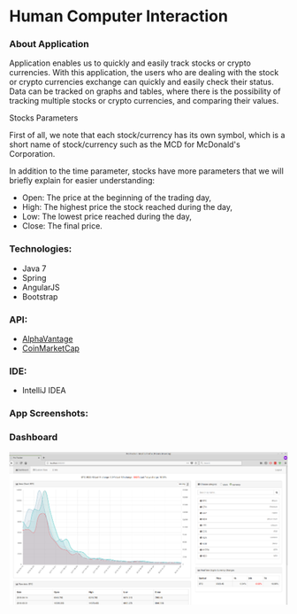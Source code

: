 # Human Computer Interaction


### About Application


Application enables us to quickly and easily track stocks or crypto currencies.
With this application, the users who are dealing with the stock or crypto currencies exchange can quickly and easily check their status.
Data can be tracked on graphs and tables, where there is the possibility of tracking multiple stocks or crypto currencies, and comparing their values.

Stocks Parameters

First of all, we note that each stock/currency has its own symbol,
which is a short name of stock/currency such as the MCD for McDonald's Corporation.

In addition to the time parameter, stocks have more parameters
that we will briefly explain for easier understanding:

   - Open: The price at the beginning of the trading day,
   - High: The highest price the stock reached during the day,
   - Low: The lowest price reached during the day,
   - Close: The final price.





### Technologies:

   - Java 7
   - Spring
   - AngularJS
   - Bootstrap
    
### API:
   - [AlphaVantage](https://www.alphavantage.co/documentation/#)
   - [CoinMarketCap](https://coinmarketcap.com/api/)

### IDE:
   - IntelliJ IDEA

### App Screenshots: 

### Dashboard
![Screenshot](src/main/java/uns/ac/rs/files/screenshots/dashboard.png)


